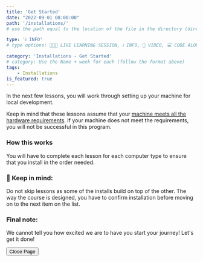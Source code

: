 ```yaml
---
title: 'Get Started'
date: "2022-09-01 08:00:00"
path: '/installations/'
# use the path equal to the location of the file in the directory (directory structure)

type: 'ℹ️ INFO'
# type options: 👩🏽‍🏫 LIVE LEARNING SESSION, ℹ️ INFO, 🎥 VIDEO, 💻 CODE ALONG, 🥼LAB, ↩️ REVIEW/NOTES, 👥 GROUP LEARNING, 👷🏼‍♂️ GROUP PROJECT, 🧠 ASSESSMENT, 📝 ASSIGNMENT

category: 'Installations - Get Started'
# category: Use the Name + week for each (follow the format above)
tags: 
    - Installations
is_featured: true
---
```

In the next few lessons, you will work through setting up your machine for local development.

Keep in mind that these lessons assume that your [machine meets all the hardware requirements](https://learn.nashvillesoftwareschool.com/blog/2022/01/14/hardware-requirements-web-development-bootcamps-at-nss). If your machine does not meet the requirements, you will not be successful in this program.

### How this works
You will have to complete each lesson for each computer type to ensure that you install in the order needed.

### 👀 Keep in mind:
Do not skip lessons as some of the installs build on top of the other. The way the course is designed, you have to confirm installation before moving on to the next item on the list.

### Final note:
We cannot tell you how excited we are to have you start your journey! Let's get it done!

<button class="report m-1 p-3 btn-lg btn-outline-warning btn" onclick="window.close()">Close Page</button>
